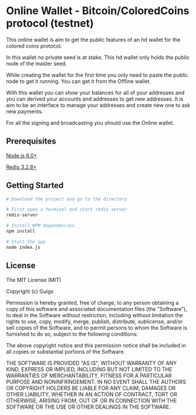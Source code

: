 Online Wallet - Bitcoin/ColoredCoins protocol (testnet)
=======================

This online wallet is aim to get the public features of an hd wallet for the colored coins protocol.

In this wallet no private seed is at stake. This hd wallet only holds the public node of the master seed.

While creating the wallet for the first time you only need to paste the public node to get it running. You can get it from the Offline wallet.

With this wallet you can show your balances for all of your addresses and you can derived your accounts and addresses to get new addresses. It is aim to be an interface to manage your addresses and create new one to ask new payments.

For all the signing and broadcasting you should use the Online wallet.

Prerequisites
-------------

[Node.js 6.0+](http://nodejs.org)

[Redis 3.2.8+](https://redis.io/download)

Getting Started
---------------

```bash
# Download the project and go to the directory

# First open a terminal and start redis server
redis-server

# Install NPM dependencies
npm install

# Start the app
node index.js
```

License
-------

The MIT License (MIT)

Copyright (c) Guigs

Permission is hereby granted, free of charge, to any person obtaining a copy of this software and associated documentation files (the "Software"), to deal in the Software without restriction, including without limitation the rights to use, copy, modify, merge, publish, distribute, sublicense, and/or sell copies of the Software, and to permit persons to whom the Software is furnished to do so, subject to the following conditions:

The above copyright notice and this permission notice shall be included in all copies or substantial portions of the Software.

THE SOFTWARE IS PROVIDED "AS IS", WITHOUT WARRANTY OF ANY KIND, EXPRESS OR IMPLIED, INCLUDING BUT NOT LIMITED TO THE WARRANTIES OF MERCHANTABILITY, FITNESS FOR A PARTICULAR PURPOSE AND NONINFRINGEMENT. IN NO EVENT SHALL THE AUTHORS OR COPYRIGHT HOLDERS BE LIABLE FOR ANY CLAIM, DAMAGES OR OTHER LIABILITY, WHETHER IN AN ACTION OF CONTRACT, TORT OR OTHERWISE, ARISING FROM, OUT OF OR IN CONNECTION WITH THE SOFTWARE OR THE USE OR OTHER DEALINGS IN THE SOFTWARE.
